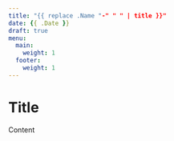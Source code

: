 ```yaml
---
title: "{{ replace .Name "-" " " | title }}"
date: {{ .Date }}
draft: true
menu:
  main:
    weight: 1
  footer:
    weight: 1
---
```


# Title

Content
